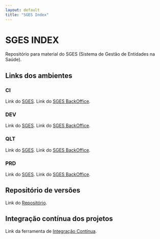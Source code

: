 ```yaml
---
layout: default
title: "SGES Index"
---
```


# SGES INDEX

Repositório para material do SGES (Sistema de Gestão de Entidades na Saúde). 

## Links dos ambientes

### CI
Link do [SGES](http://192.168.4.220:8001/SGES/ "SGES").
Link do [SGES BackOffice](http://192.168.4.220:8001/SGES_BKO/ "SGES BKO").

### DEV
Link do [SGES](http://192.168.4.220:8001/SGES/ "SGES").
Link do [SGES BackOffice](http://192.168.4.220:8001/SGES_BKO/ "SGES BKO").

### QLT
Link do [SGES](http://10.202.12.141:8080/SGES/ "SGES").
Link do [SGES BackOffice](http://10.202.12.141:8080/SGES_BKO/ "SGES BKO").

### PRD
Link do [SGES](https://sges.min-saude.pt/SGES/ "SGES").
Link do [SGES BackOffice](https://sges.min-saude.pt/SGES_BKO/ "SGES BKO").

## Repositório de versões

Link do [Repositório](http://192.168.4.220:8081/nexus/ "Nexus").

## Integração contínua dos projetos

Link da ferramenta de [Integração Contínua](http://192.168.4.220:8080 "Jenkins").




